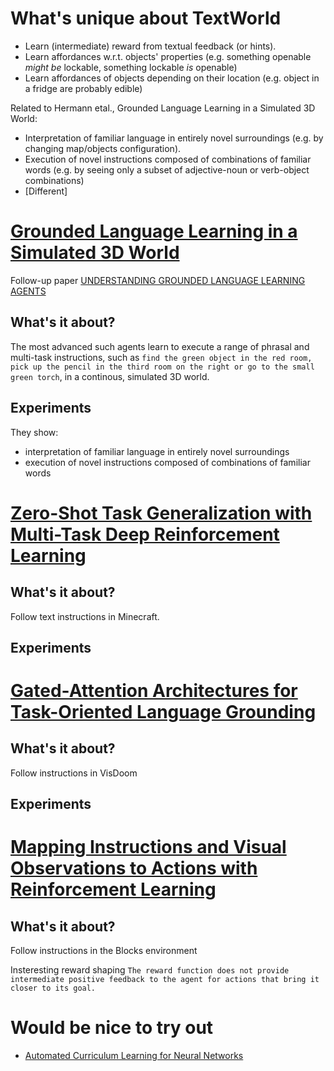 # What's unique about TextWorld
- Learn (intermediate) reward from textual feedback (or hints).
- Learn affordances w.r.t. objects' properties (e.g. something openable *might be* lockable, something lockable *is* openable)
- Learn affordances of objects depending on their location (e.g. object in a fridge are probably edible)

Related to Hermann etal., Grounded Language Learning in a Simulated 3D World:
- Interpretation of familiar language in entirely novel surroundings (e.g. by changing map/objects configuration).
- Execution of novel instructions composed of combinations of familiar words (e.g. by seeing only a subset of adjective-noun or verb-object combinations)
- [Different]





# [Grounded Language Learning in a Simulated 3D World](https://arxiv.org/pdf/1706.06551.pdf)
Follow-up paper [UNDERSTANDING GROUNDED LANGUAGE LEARNING AGENTS](https://arxiv.org/pdf/1710.09867.pdf)



## What's it about?
The most advanced such agents learn to execute a range of phrasal and multi-task instructions, such as `find the green object in the red room, pick up the pencil in the third room on the right or go to the small green torch`, in a continous, simulated 3D world.

## Experiments
They show:
- interpretation of familiar language in entirely novel surroundings
- execution of novel instructions composed of combinations of familiar words



# [Zero-Shot Task Generalization with Multi-Task Deep Reinforcement Learning](https://arxiv.org/pdf/1706.05064.pdf)

## What's it about?
Follow text instructions in Minecraft.

## Experiments



# [Gated-Attention Architectures for Task-Oriented Language Grounding](https://arxiv.org/pdf/1706.07230.pdf)

## What's it about?
Follow instructions in VisDoom

## Experiments




# [Mapping Instructions and Visual Observations to Actions with Reinforcement Learning](https://arxiv.org/pdf/1704.08795.pdf)


## What's it about?
Follow instructions in the Blocks environment

Insteresting reward shaping
```The reward function does not provide intermediate positive feedback to the agent for actions that bring it closer to its goal.```


# Would be nice to try out
- [Automated Curriculum Learning for Neural Networks](https://arxiv.org/pdf/1704.03003.pdf)



